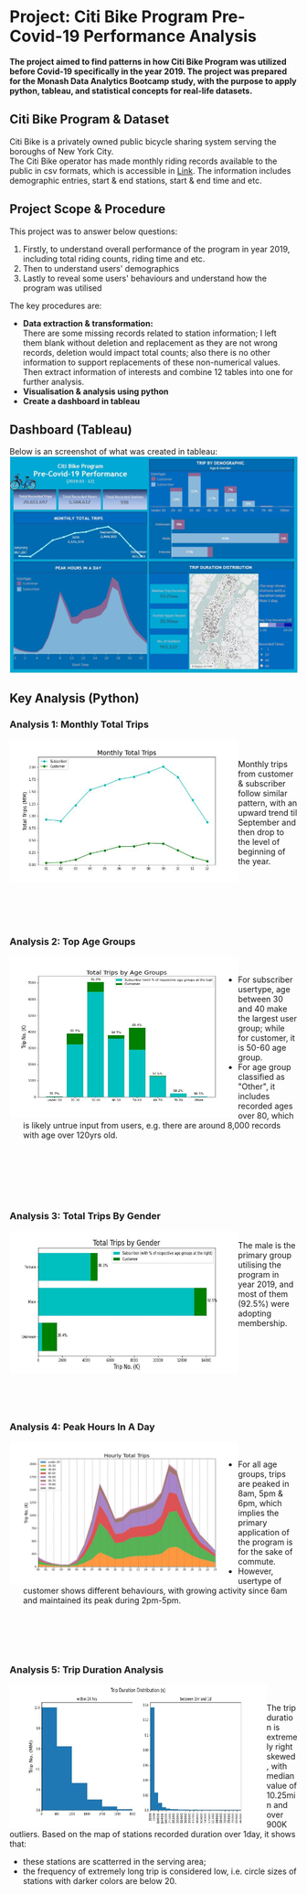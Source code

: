 
# Project: Citi Bike Program Pre-Covid-19 Performance Analysis
**The project aimed to find patterns in how Citi Bike Program was utilized before Covid-19 specifically in the year 2019. The project was prepared for the Monash Data Analytics Bootcamp study, with the purpose to apply python, tableau, and statistical concepts for real-life datasets.**

## Citi Bike Program & Dataset
Citi Bike is a privately owned public bicycle sharing system serving the boroughs of New York City.
<br>The Citi Bike operator has made monthly riding records available to the public in csv formats, which is accessible in [Link](https://ride.citibikenyc.com/system-data). The information includes demographic entries, start & end stations, start & end time and etc.  

## Project Scope & Procedure
This project was to answer below questions:
1. Firstly, to understand overall performance of the program in year 2019, including total riding counts, riding time and etc.
2. Then to understand users' demographics
3. Lastly to reveal some users' behaviours and understand how the program was utilised

The key procedures are:
* **Data extraction & transformation:**
<br>There are some missing records related to station information; I left them blank without deletion and replacement as they are not wrong records, deletion would impact total counts; also there is no other information to support replacements of these non-numerical values. Then extract information of interests and combine 12 tables into one for further analysis. 
* **Visualisation & analysis using python**
* **Create a dashboard in tableau**

## Dashboard (Tableau)
Below is an screenshot of what was created in tableau:
![Dashboard](https://github.com/MZt92-ui/tableau-challenge/blob/main/analysis/dashboard.JPG)

## Key Analysis (Python)

### Analysis 1: Monthly Total Trips
<img align="left" width="400" height="250" src="https://github.com/MZt92-ui/tableau-challenge/blob/main/analysis/1.jpg">
<br><br>Monthly trips from customer & subscriber follow similar pattern, with an upward trend til September and then drop to the level of beginning of the year.

### <br><br><br><br><br>Analysis 2: Top Age Groups
<img align="left" width="400" height="280" src="https://github.com/MZt92-ui/tableau-challenge/blob/main/analysis/2.jpg">
<br>

* For subscriber usertype, age between 30 and 40 make the largest user group; while for customer, it is 50-60 age group.
* For age group classified as "Other", it includes recorded ages over 80, which is likely untrue input from users, e.g. there are around 8,000 records with age over 120yrs old.

### <br><br><br><br><br>Analysis 3: Total Trips By Gender
<img align="left" width="400" height="250" src="https://github.com/MZt92-ui/tableau-challenge/blob/main/analysis/3.jpg">
<br>The male is the primary group utilising the program in year 2019, and most of them (92.5%) were adopting membership.

### <br><br><br><br><br><br><br>Analysis 4: Peak Hours In A Day
<img align="left" width="400" height="250" src="https://github.com/MZt92-ui/tableau-challenge/blob/main/analysis/4.jpg">
<br>

* For all age groups, trips are peaked in 8am, 5pm & 6pm, which implies the primary application of the program is for the sake of commute.
* However, usertype of customer shows different behaviours, with growing activity since 6am and maintained its peak during 2pm-5pm. 

### <br><br><br><br>Analysis 5: Trip Duration Analysis
<img align="left" width="450" height="250" src="https://github.com/MZt92-ui/tableau-challenge/blob/main/analysis/5.jpg">
<br>

The trip duration is extremely right skewed, with median value of 10.25min and over 900K outliers. Based on the map of stations recorded duration over 1day, it shows that:
* these stations are scatterred in the serving area;
* the frequency of extremely long trip is considered low, i.e. circle sizes of stations with darker colors are below 20.
